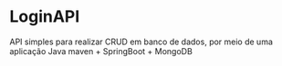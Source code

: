 # LoginAPI
API simples para realizar CRUD em banco de dados, por meio de uma aplicação Java maven + SpringBoot + MongoDB
